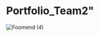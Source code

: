# Portfolio_Team2"




![Foomend (4)](https://github.com/Imdynasty/Portfolio_Team2/assets/104712273/8af64403-bb19-43d7-9c2c-0535df4c22b8)
